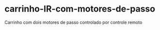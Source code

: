 # carrinho-IR-com-motores-de-passo
Carrinho com dois motores de passo controlado por controle remoto
